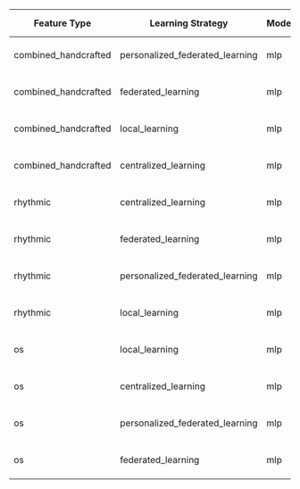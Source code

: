 | Feature Type            | Learning Strategy                  | Model | Pitt Adress                | Delaware                    | LU                         |
|-------------------------|------------------------------------|-------|----------------------------|-----------------------------|----------------------------|
| combined_handcrafted    | personalized_federated_learning    | mlp   | 0.305 (0.271-0.341)        | 0.483 (0.396-0.579)         | 0.294 (0.232-0.357)        |
| combined_handcrafted    | federated_learning                 | mlp   | 0.315 (0.281-0.348)        | 0.151 (0.111-0.188)         | 0.300 (0.239-0.362)        |
| combined_handcrafted    | local_learning                     | mlp   | 0.360 (0.306-0.418)        | 0.449 (0.363-0.545)         | 0.295 (0.236-0.354)        |
| combined_handcrafted    | centralized_learning               | mlp   | 0.312 (0.268-0.359)        | 0.277 (0.217-0.338)         | 0.316 (0.235-0.396)        |
| rhythmic                | centralized_learning               | mlp   | 0.454 (0.397-0.512)        | 0.364 (0.297-0.421)         | 0.310 (0.237-0.377)        |
| rhythmic                | federated_learning                 | mlp   | 0.584 (0.520-0.637)        | 0.279 (0.219-0.335)         | 0.233 (0.170-0.293)        |
| rhythmic                | personalized_federated_learning    | mlp   | 0.610 (0.545-0.663)        | 0.536 (0.440-0.627)         | 0.291 (0.227-0.352)        |
| rhythmic                | local_learning                     | mlp   | 0.538 (0.474-0.593)        | 0.504 (0.415-0.590)         | 0.341 (0.280-0.400)        |
| os                      | local_learning                     | mlp   | 0.313 (0.278-0.347)        | 0.427 (0.334-0.523)         | 0.300 (0.235-0.363)        |
| os                      | centralized_learning               | mlp   | 0.316 (0.278-0.352)        | 0.186 (0.137-0.237)         | 0.337 (0.251-0.430)        |
| os                      | personalized_federated_learning    | mlp   | 0.315 (0.279-0.349)        | 0.463 (0.371-0.554)         | 0.268 (0.209-0.326)        |
| os                      | federated_learning                 | mlp   | 0.310 (0.263-0.365)        | 0.231 (0.173-0.291)         | 0.297 (0.220-0.370)        |
